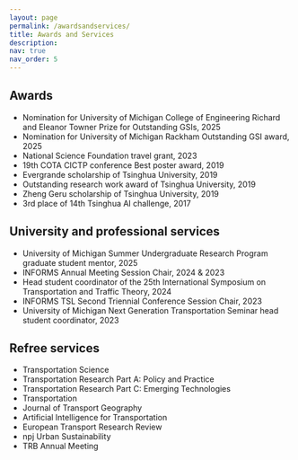 ```yaml
---
layout: page
permalink: /awardsandservices/
title: Awards and Services
description:
nav: true
nav_order: 5
---
```



## Awards
- Nomination for University of Michigan College of Engineering Richard and Eleanor Towner Prize for Outstanding GSIs, 2025
- Nomination for University of Michigan Rackham Outstanding GSI award, 2025
- National Science Foundation travel grant, 2023
- 19th COTA CICTP conference Best poster award, 2019
- Evergrande scholarship of Tsinghua University, 2019
- Outstanding research work award of Tsinghua University, 2019
- Zheng Geru scholarship of Tsinghua University, 2019
- 3rd place of 14th Tsinghua AI challenge, 2017

## University and professional services
- University of Michigan Summer Undergraduate Research Program graduate student mentor, 2025
- INFORMS Annual Meeting Session Chair, 2024 & 2023
- Head student coordinator of the 25th International Symposium on Transportation and Traffic Theory, 2024
- INFORMS TSL Second Triennial Conference Session Chair, 2023
- University of Michigan Next Generation Transportation Seminar head student coordinator, 2023


## Refree services
- Transportation Science
- Transportation Research Part A: Policy and Practice
- Transportation Research Part C: Emerging Technologies
- Transportation
- Journal of Transport Geography
- Artificial Intelligence for Transportation
- European Transport Research Review
- npj Urban Sustainability
- TRB Annual Meeting



